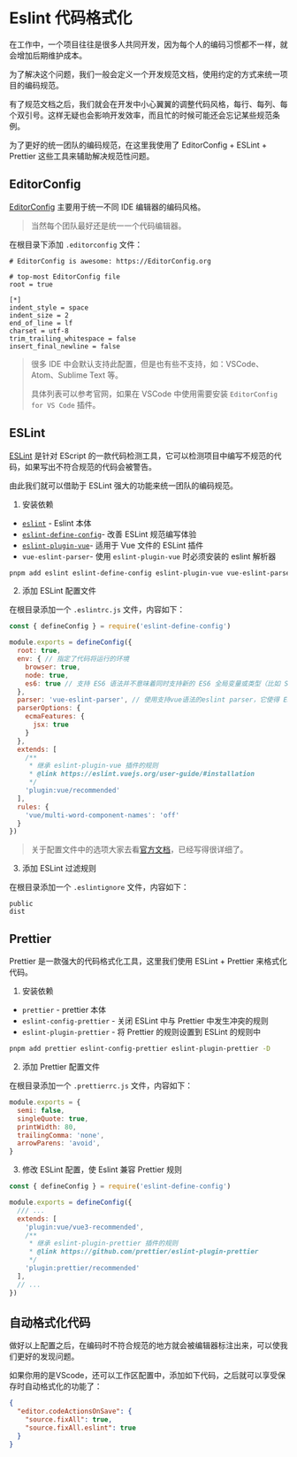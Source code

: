# Eslint 代码格式化

在工作中，一个项目往往是很多人共同开发，因为每个人的编码习惯都不一样，就会增加后期维护成本。

为了解决这个问题，我们一般会定义一个开发规范文档，使用约定的方式来统一项目的编码规范。

有了规范文档之后，我们就会在开发中小心翼翼的调整代码风格，每行、每列、每个双引号。这样无疑也会影响开发效率，而且忙的时候可能还会忘记某些规范条例。

为了更好的统一团队的编码规范，在这里我使用了 EditorConfig + ESLint + Prettier 这些工具来辅助解决规范性问题。

## EditorConfig

[EditorConfig](https://editorconfig.org/) 主要用于统一不同 IDE 编辑器的编码风格。

> 当然每个团队最好还是统一一个代码编辑器。

在根目录下添加 `.editorconfig` 文件：

```plain
# EditorConfig is awesome: https://EditorConfig.org

# top-most EditorConfig file
root = true

[*]
indent_style = space
indent_size = 2
end_of_line = lf
charset = utf-8
trim_trailing_whitespace = false
insert_final_newline = false
```

> 很多 IDE 中会默认支持此配置，但是也有些不支持，如：VSCode、Atom、Sublime Text 等。
> 
> 具体列表可以参考官网，如果在 VSCode 中使用需要安装 `EditorConfig for VS Code` 插件。

## ESLint

[ESLint](http://eslint.cn/) 是针对 EScript 的一款代码检测工具，它可以检测项目中编写不规范的代码，如果写出不符合规范的代码会被警告。

由此我们就可以借助于 ESLint 强大的功能来统一团队的编码规范。

1. 安装依赖

- [`eslint`](https://github.com/eslint/eslint) - Eslint 本体
- [`eslint-define-config`](https://github.com/Shinigami92/eslint-define-config)- 改善 ESLint 规范编写体验
- [`eslint-plugin-vue`](https://github.com/vuejs/eslint-plugin-vue)- 适用于 Vue 文件的 ESLint 插件
- `vue-eslint-parser`- 使用 `eslint-plugin-vue` 时必须安装的 eslint 解析器

```bash
pnpm add eslint eslint-define-config eslint-plugin-vue vue-eslint-parser -D
```

2. 添加 ESLint 配置文件

在根目录添加一个 `.eslintrc.js` 文件，内容如下：

```javascript
const { defineConfig } = require('eslint-define-config')

module.exports = defineConfig({
  root: true,
  env: { // 指定了代码将运行的环境
    browser: true,
    node: true,
    es6: true // 支持 ES6 语法并不意味着同时支持新的 ES6 全局变量或类型（比如 Set 等新类型）。对于 ES6 语法，使用 { "parserOptions": { "ecmaVersion": 6 } }；对于新的 ES6 全局变量，使用 { "env":{ "es6": true } }. { "env": { "es6": true } } 自动启用es6语法，但 { "parserOptions": { "ecmaVersion": 6 } } 不自动启用es6全局变量。
  },
  parser: 'vue-eslint-parser', // 使用支持vue语法的eslint parser，它使得 ESLint 能够理解 Vue 特定的语法。
  parserOptions: {
    ecmaFeatures: {
      jsx: true
    }
  },
  extends: [
    /**
     * 继承 eslint-plugin-vue 插件的规则
     * @link https://eslint.vuejs.org/user-guide/#installation
     */
    'plugin:vue/recommended'
  ],
  rules: {
    'vue/multi-word-component-names': 'off'
  }
})
```

> 关于配置文件中的选项大家去看[官方文档](http://eslint.cn/docs/user-guide/configuring)，已经写得很详细了。

3. 添加 ESLint 过滤规则

在根目录添加一个 `.eslintignore` 文件，内容如下：

```plain
public
dist
```

## Prettier

Prettier 是一款强大的代码格式化工具，这里我们使用 ESLint + Prettier 来格式化代码。

1. 安装依赖

- `prettier` - prettier 本体
- `eslint-config-prettier` - 关闭 ESLint 中与 Prettier 中发生冲突的规则
- `eslint-plugin-prettier` - 将 Prettier 的规则设置到 ESLint 的规则中

```bash
pnpm add prettier eslint-config-prettier eslint-plugin-prettier -D
```

2. 添加 Prettier 配置文件

在根目录添加一个 `.prettierrc.js` 文件，内容如下：

```javascript
module.exports = {
  semi: false,
  singleQuote: true,
  printWidth: 80,
  trailingComma: 'none',
  arrowParens: 'avoid',
}
```

3. 修改 ESLint 配置，使 Eslint 兼容 Prettier 规则

```javascript
const { defineConfig } = require('eslint-define-config')

module.exports = defineConfig({
  /// ...
  extends: [
    'plugin:vue/vue3-recommended',
    /**
     * 继承 eslint-plugin-prettier 插件的规则
     * @link https://github.com/prettier/eslint-plugin-prettier
     */
    'plugin:prettier/recommended'
  ],
  // ...
})
```

## 自动格式化代码

做好以上配置之后，在编码时不符合规范的地方就会被编辑器标注出来，可以使我们更好的发现问题。

如果你用的是VScode，还可以工作区配置中，添加如下代码，之后就可以享受保存时自动格式化的功能了：

```json
{
  "editor.codeActionsOnSave": {
    "source.fixAll": true,
    "source.fixAll.eslint": true
  }
}
```